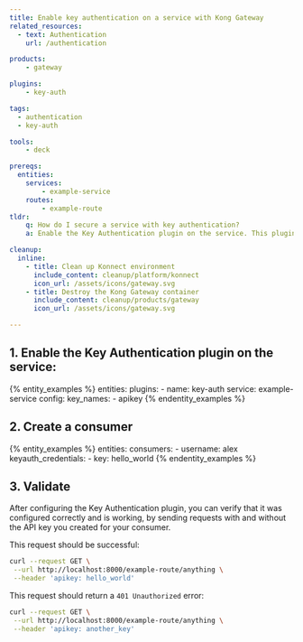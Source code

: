 ```yaml
---
title: Enable key authentication on a service with Kong Gateway
related_resources:
  - text: Authentication
    url: /authentication

products:
    - gateway

plugins:
    - key-auth

tags:
  - authentication
  - key-auth

tools:
    - deck

prereqs:
  entities:
    services:
        - example-service
    routes:
        - example-route
tldr:
    q: How do I secure a service with key authentication?
    a: Enable the Key Authentication plugin on the service. This plugin will require all requests made to this service to have a valid API key.

cleanup:
  inline:
    - title: Clean up Konnect environment
      include_content: cleanup/platform/konnect
      icon_url: /assets/icons/gateway.svg
    - title: Destroy the Kong Gateway container
      include_content: cleanup/products/gateway
      icon_url: /assets/icons/gateway.svg

---
```


## 1. Enable the Key Authentication plugin on the service:

{% entity_examples %}
entities:
  plugins:
    - name: key-auth
      service: example-service
      config:
        key_names:
        - apikey
{% endentity_examples %}

## 2. Create a consumer

{% entity_examples %}
entities:
  consumers:
    - username: alex
      keyauth_credentials:
        - key: hello_world
{% endentity_examples %}

## 3. Validate

After configuring the Key Authentication plugin, you can verify that it was configured correctly and is working, by sending requests with and without the API key you created for your consumer.

This request should be successful:
```bash
curl --request GET \
 --url http://localhost:8000/example-route/anything \
 --header 'apikey: hello_world'
```

This request should return a `401 Unauthorized` error:

```bash
curl --request GET \
 --url http://localhost:8000/example-route/anything \
 --header 'apikey: another_key'
```
